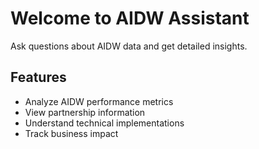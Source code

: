 # Welcome to AIDW Assistant

Ask questions about AIDW data and get detailed insights.

## Features
- Analyze AIDW performance metrics
- View partnership information
- Understand technical implementations
- Track business impact

